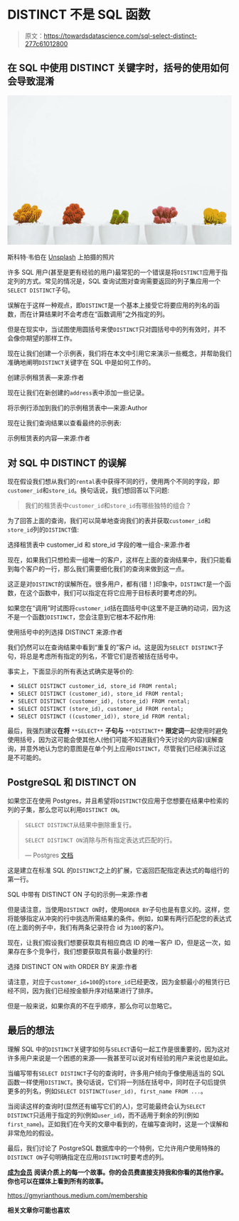 # DISTINCT 不是 SQL 函数

> 原文：<https://towardsdatascience.com/sql-select-distinct-277c61012800>

## 在 SQL 中使用 DISTINCT 关键字时，括号的使用如何会导致混淆

![](img/5f4e7b536a1bf6537ef0056878368c84.png)

斯科特·韦伯在 [Unsplash](https://unsplash.com/s/photos/unique?utm_source=unsplash&utm_medium=referral&utm_content=creditCopyText) 上拍摄的照片

许多 SQL 用户(甚至是更有经验的用户)最常犯的一个错误是将`DISTINCT`应用于指定列的方式。常见的情况是，SQL 查询试图对查询需要返回的列子集应用一个`SELECT DISTINCT`子句。

误解在于这样一种观点，即`DISTINCT`是一个基本上接受它将要应用的列名的函数，而在计算结果时不会考虑在“函数调用”之外指定的列。

但是在现实中，当试图使用圆括号来使`DISTINCT`只对圆括号中的列有效时，并不会像你期望的那样工作。

现在让我们创建一个示例表，我们将在本文中引用它来演示一些概念，并帮助我们准确地阐明`DISTINCT`关键字在 SQL 中是如何工作的。

创建示例租赁表—来源:作者

现在让我们在新创建的`address`表中添加一些记录。

将示例行添加到我们的示例租赁表中—来源:Author

现在让我们查询结果以查看最终的示例表:

示例租赁表的内容—来源:作者

## 对 SQL 中 DISTINCT 的误解

现在假设我们想从我们的`rental`表中获得不同的行，使用两个不同的字段，即`customer_id`和`store_id`。换句话说，我们想回答以下问题:

> 我们的租赁表中`customer_id`和`store_id`有哪些独特的组合？

为了回答上面的查询，我们可以简单地查询我们的表并获取`customer_id`和`store_id`列的`DISTINCT`值:

选择租赁表中 customer_id 和 store_id 字段的唯一组合-来源:作者

现在，如果我们只想检索一组唯一的客户，这样在上面的查询结果中，我们只能看到每个客户的一行，那么我们需要细化我们的查询来做到这一点。

这正是对`DISTINCT`的误解所在。很多用户，都有(错！)印象中，`DISTINCT`是一个函数，在这个函数中，我们可以指定在将它应用于目标表时要考虑的列。

如果您在“调用”时试图将`customer_id`括在圆括号中(这里不是正确的动词，因为这不是一个函数)`DISTINCT`，您会注意到它根本不起作用:

使用括号中的列选择 DISTINCT 来源:作者

我们仍然可以在查询结果中看到“重复的”客户 id。这是因为`SELECT DISTINCT`子句，将总是考虑所有指定的列名，不管它们是否被括在括号中。

事实上，下面显示的所有表达式确实是等价的:

*   `SELECT DISTINCT customer_id, store_id FROM rental;`
*   `SELECT DISTINCT (customer_id), store_id FROM rental;`
*   `SELECT DISTINCT (customer_id), (store_id) FROM rental;`
*   `SELECT DISTINCT (store_id), customer_id FROM rental;`
*   `SELECT DISTINCT ((customer_id)), store_id FROM rental;`

最后，我强烈建议**在将** `**SELECT**` **子句与** `**DISTINCT**` **限定词**一起使用时避免使用括号，因为这可能会使其他人(他们可能不知道我们今天讨论的内容)误解查询，并意外地认为您的意图是在单个列上应用`DISTINCT`，尽管我们已经演示过这是不可能的。

## PostgreSQL 和 DISTINCT ON

如果您正在使用 Postgres，并且希望将`DISTINCT`仅应用于您想要在结果中检索的列的子集，那么您可以利用`DISTINCT ON`。

> `SELECT DISTINCT`从结果中删除重复行。
> 
> `SELECT DISTINCT ON`消除与所有指定表达式匹配的行。
> 
> — Postgres [文档](https://www.postgresql.org/docs/current/sql-select.html)

这是建立在标准 SQL 的`DISTINCT`之上的扩展，它返回匹配指定表达式的每组行的第一行。

SQL 中带有 DISTINCT ON 子句的示例—来源:作者

但是请注意，当使用`DISTINCT ON`时，使用`ORDER BY`子句也是有意义的。这样，您将能够指定从冲突的行中挑选所需结果的条件。例如，如果有两行匹配您的表达式(在上面的例子中，我们有两条记录符合 id 为`100`的客户)。

现在，让我们假设我们想要获取具有相应商店 ID 的唯一客户 ID，但是这一次，如果存在多个竞争行，我们想要获取具有最小数量的行:

选择 DISTINCT ON with ORDER BY 来源:作者

请注意，对应于`customer_id=100`的`store_id`已经更改，因为金额最小的租赁行已经不同，因为我们已经按金额升序对结果进行了排序。

但是一般来说，如果你真的不在乎顺序，那么你可以忽略它。

## 最后的想法

理解 SQL 中的`DISTINCT`关键字如何与`SELECT`语句一起工作是很重要的，因为这对许多用户来说是一个困惑的来源——我甚至可以说对有经验的用户来说也是如此。

当编写带有`SELECT DISTINCT`子句的查询时，许多用户倾向于像使用适当的 SQL 函数一样使用`DISTINCT`。换句话说，它们将一列括在括号中，同时在子句后提供更多的列名，例如`SELECT DISTINCT(user_id), first_name FROM ...`。

当阅读这样的查询时(显然还有编写它们的人)，您可能最终会认为`SELECT DISTINCT`只适用于指定的列(例如`user_id`)，而不适用于剩余的列(例如`first_name`)。正如我们在今天的文章中看到的，在编写查询时，这是一个误解和非常危险的假设。

最后，我们讨论了 PostgreSQL 数据库中的一个特例，它允许用户使用特殊的`DISTINCT ON`子句明确指定在应用`DISTINCT`时要考虑的列。

[**成为会员**](https://gmyrianthous.medium.com/membership) **阅读介质上的每一个故事。你的会员费直接支持我和你看的其他作家。你也可以在媒体上看到所有的故事。**

<https://gmyrianthous.medium.com/membership>  

**相关文章你可能也喜欢**

</ddl-dml-e802a25076c6>  </star-schema-924b995a9bdf>  </standard-vs-legacy-sql-bigquery-6d01fa3046a9> 